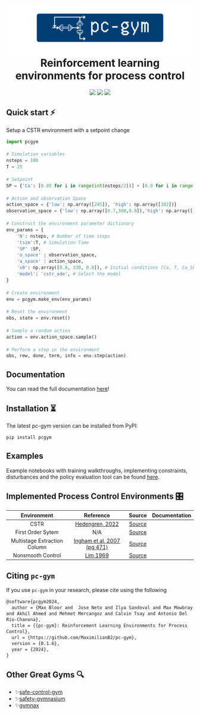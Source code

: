 <h1 align="center">
  <a href="https://github.com/MaximilianB2/pc-gym/blob/main/docs/img/pc-gym-blue-Ai.png">
    <img src="https://github.com/MaximilianB2/pc-gym/blob/main/docs/img/pc-gym-blue-Ai.png"/></a><br>
  <b>Reinforcement learning environments for process control </b><br>
</h1>
<p align="center">
      <a href="https://www.python.org/doc/versions/">
        <img src="https://img.shields.io/badge/python-3.10-blue.svg" /></a>  
      <a href="https://opensource.org/license/mit">
        <img src="https://img.shields.io/badge/license-MIT-orange" /></a>
      <a href="https://github.com/astral-sh/ruff">
        <img src="https://img.shields.io/endpoint?url=https://raw.githubusercontent.com/astral-sh/ruff/main/assets/badge/v2.json" /></a>
</p>


## Quick start ⚡
Setup a CSTR environment with a setpoint change

```python 
import pcgym

# Simulation variables
nsteps = 100
T = 25

# Setpoint
SP = {'Ca': [0.85 for i in range(int(nsteps/2))] + [0.9 for i in range(int(nsteps/2))]} 

# Action and observation Space
action_space = {'low': np.array([295]), 'high': np.array([302])}
observation_space = {'low': np.array([0.7,300,0.8]),'high': np.array([1,350,0.9])}

# Construct the environment parameter dictionary
env_params = {
    'N': nsteps, # Number of time steps
    'tsim':T, # Simulation Time
    'SP' :SP, 
    'o_space' : observation_space, 
    'a_space' : action_space, 
    'x0': np.array([0.8, 330, 0.8]), # Initial conditions [Ca, T, Ca_SP]
    'model': 'cstr_ode', # Select the model
}

# Create environment
env = pcgym.make_env(env_params)

# Reset the environment
obs, state = env.reset()

# Sample a random action
action = env.action_space.sample()

# Perform a step in the environment
obs, rew, done, term, info = env.step(action)
```
## Documentation

You can read the full documentation [here](https://maximilianb2.github.io/pc-gym/)!

## Installation ⏳

The latest pc-gym version can be installed from PyPI:

```bash
pip install pcgym
```

## Examples
Example notebooks with training walkthroughs, implementing constraints, disturbances and the policy evaluation tool can be found [here](https://github.com/MaximilianB2/pc-gym/tree/main/example_notebooks).

## Implemented Process Control Environments 🎛️

|          Environment          | Reference | Source | Documentation |
|:-----------------------------:|:---------:|:------:|---------------|
|              CSTR             | [Hedengren, 2022](https://github.com/APMonitor/pdc/blob/master/CSTR_Control.ipynb)     | [Source](https://github.com/MaximilianB2/pc-gym/blob/main/src/pcgym/model_classes.py)      |               |
|       First Order Sytem       |      N/A  | [Source](https://github.com/MaximilianB2/pc-gym/blob/main/src/pcgym/model_classes.py)        |               |
| Multistage Extraction Column  |  [Ingham et al, 2007 (pg 471)](https://onlinelibrary.wiley.com/doi/book/10.1002/9783527614219)         | [Source](https://github.com/MaximilianB2/pc-gym/blob/main/src/pcgym/model_classes.py)        |               |
| Nonsmooth Control|[Lim,1969](https://pubs.acs.org/doi/epdf/10.1021/i260031a007)|[Source](https://github.com/MaximilianB2/pc-gym/blob/main/src/pcgym/model_classes.py) ||


 
## Citing `pc-gym`
If you use `pc-gym` in your research, please cite using the following 
```
@software{pcgym2024,
  author = {Max Bloor and  Jose Neto and Ilya Sandoval and Max Mowbray and Akhil Ahmed and Mehmet Mercangoz and Calvin Tsay and Antonio Del Rio-Chanona},
  title = {{pc-gym}: Reinforcement Learning Environments for Process Control},
  url = {https://github.com/MaximilianB2/pc-gym},
  version = {0.1.6},
  year = {2024},
}
```

## Other Great Gyms 🔍
- ✨[safe-control-gym](https://github.com/utiasDSL/safe-control-gym) 
- ✨[safety-gymnasium](https://github.com/PKU-Alignment/safety-gymnasium)
- ✨[gymnax](https://github.com/RobertTLange/gymnax)
